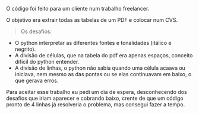 O código foi feito para um cliente num trabalho freelancer.

O objetivo era extrair todas as tabelas de um PDF e colocar num CVS.

> Os desafios:
- O python interpretar as diferentes fontes e tonalidades (itálico e negrito).
- A divisão de células, que na tabela do pdf era apenas espaços, conceito difícil do python entender.
- A divisão de linhas, o python não sabia quando uma célula acaava ou iniciava, nem mesmo as das pontas ou se elas continuavam em baixo, o que gerava erros.

Para aceitar esse trabalho eu pedi um dia de espera, desconhecendo dos desafios que iriam aparecer e cobrando baixo, crente de que um código pronto de 4 linhas já resolveria o problema, mas consegui fazer a tempo.
